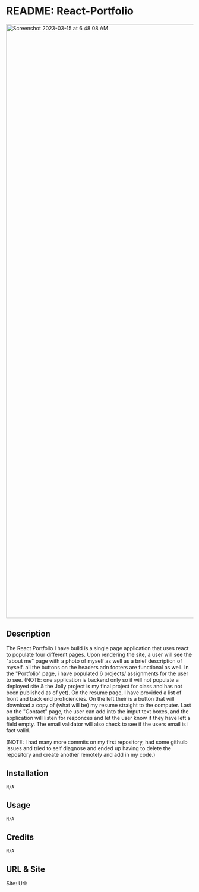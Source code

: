 # README: React-Portfolio

<img width="1596" alt="Screenshot 2023-03-15 at 6 48 08 AM" src="https://user-images.githubusercontent.com/116329927/225330094-d786fc1d-3834-467f-b7a8-0f4c56d10126.png">



## Description
The React Portfolio I have build is a single page application that uses react to populate four different pages. Upon rendering the site, a user will see the "about me" page with a photo of myself as well as a brief description of myself. all the buttons on the headers adn footers are functional as well. In the "Portfolio" page, i have populated 6 projects/ assignments for the user to see. (NOTE: one application is backend only so it will not populate a deployed site & the Jolly project is my final project for class and has not been published as of yet). On the resume page, I have provided a list of front and back end proficiencies. On the left their is a button that will download a copy of (what will be) my resume straight to the computer. Last on the "Contact" page, the user can add into the imput text boxes, and the application will listen for responces and let the user know if they have left a field empty. The email validator will also check to see if the users email is i fact valid.

(NOTE: I had many more commits on my first repository, had some githuib issues and tried to self diagnose and ended up having to delete the repository and create another remotely and add in my code.)

## Installation

    N/A


## Usage

    N/A


## Credits

    N/A

## URL & Site

Site:
Url:
